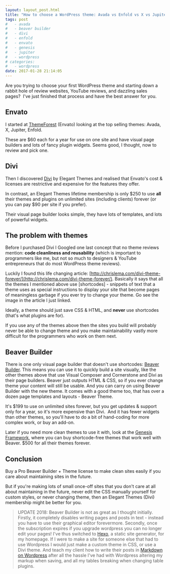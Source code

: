 ```yaml
---
layout: layout_post.html
title: "How to choose a WordPress theme: Avada vs Enfold vs X vs Jupiter vs Divi vs Beaver Builder vs Genesis"
tags: post
#   - avada
#   - beaver builder
#   - divi
#   - enfold
#   - envato
#   - genesis
#   - jupiter
#   - wordpress
# categories:
#   - wordpress
date: 2017-01-28 21:14:05
---
```


Are you trying to choose your first WordPress theme and starting down a rabbit hole of review websites, YouTube reviews, and dazzling sales pages?  I've just finished that process and have the best answer for you.

## Envato
I started at [ThemeForest](https://themeforest.net/popular_item/by_category?category=wordpress) (Envato) looking at the top selling themes: Avada, X, Jupiter, Enfold.

These are $60 each for a year for use on one site and have visual page builders and lots of fancy plugin widgets. Seems good, I thought, now to review and pick one.

## Divi
Then I discovered [Divi](https://www.elegantthemes.com/gallery/divi/) by Elegant Themes and realised that Envato's cost & licenses are restrictive and expensive for the features they offer.

In contrast, an Elegant Themes lifetime membership is only $250 to use **all** their themes and plugins on unlimited sites (including clients) forever (or you can pay $90 per site if you prefer).

Their visual page builder looks simple, they have lots of templates, and lots of powerful widgets.

## The problem with themes
Before I purchased Divi I Googled one last concept that no theme reviews mention: **code cleanliness and reusability** (which is important to programmers like me, but not so much to designers & YouTube entrepreneurs that do most WordPress theme reviews).

Luckily I found this life changing article: [http://chrislema.com/divi-theme-forever/](http://chrislema.com/divi-theme-forever/). Basically it says that all the themes I mentioned above use \[shortcodes\] - snippets of text that a theme uses as special instructions to display your site that become pages of meaningless garbage if you ever try to change your theme. Go see the image in the article I just linked.

Ideally, a theme should just save CSS & HTML, and **never** use shortcodes (that's what plugins are for).

If you use any of the themes above then the sites you build will probably never be able to change theme and you make maintainability vastly more difficult for the programmers who work on them next.

## Beaver Builder
There is one only visual page builder that doesn't use shortcodes: [Beaver Builder](https://www.wpbeaverbuilder.com/). This means you can use it to quickly build a site visually, like the other themes above that use Visual Composer and Cornerstone and Divi as their page builders. Beaver just outputs HTML & CSS, so if you ever change theme your content will still be usable. And you can carry on using Beaver Builder with the new theme. It comes with a good theme too, that has over a dozen page templates and layouts - Beaver Theme.

It's $199 to use on unlimited sites forever, but you get updates & support only for a year, so it's more expensive than Divi.  And it has fewer widgets than other themes, so you'll have to do a bit of hand-coding for more complex work, or buy an add-on.

Later if you need more clean themes to use it with, look at the [Genesis Framework](http://www.studiopress.com/), where you can buy shortcode-free themes that work well with Beaver. $500 for all their themes forever.

## Conclusion
Buy a Pro Beaver Builder + Theme license to make clean sites easily if you care about maintaining sites in the future.

But if you're making lots of small once-off sites that you don't care at all about maintaining in the future, never edit the CSS manually yourself for custom styles, or never changing theme, then an Elegant Themes (Divi) membership might be better for you.

> UPDATE 2018:
Beaver Builder is not as great as I thought initially. Firstly, it completely disables writing pages and posts in text - instead you have to use their graphical editor forevermore. Secondly, once the subscription expires if you upgrade wordpress you can no longer edit your pages! I've thus switched to [Hexo](https://hexo.io), a static site generator, for my homepage. If I were to make a site for someone else that had to use Wordpress I would just make a custom theme in CSS, or use a Divi theme. And teach my client how to write their posts in [Markdown on Wordpress](https://en.support.wordpress.com/markdown/) after all the hassle I've had with Wordpress altering my markup when saving, and all my tables breaking when changing table plugins.
